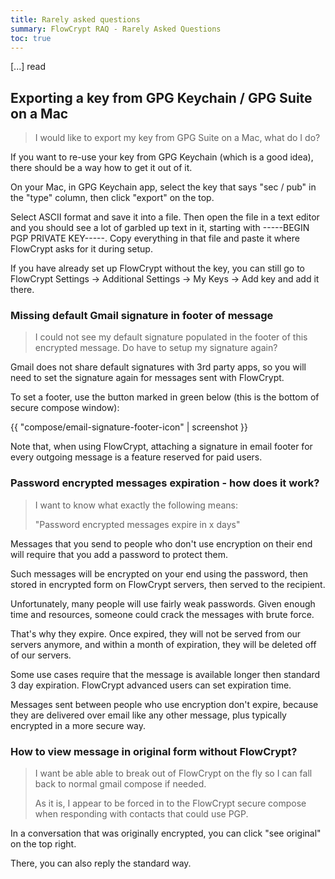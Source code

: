 ```yaml
---
title: Rarely asked questions
summary: FlowCrypt RAQ - Rarely Asked Questions
toc: true
---
```


[...] read

## Exporting a key from GPG Keychain / GPG Suite on a Mac

> I would like to export my key from GPG Suite on a Mac, what do I do?

If you want to re-use your key from GPG Keychain (which is a good idea), there should be a way how to get it out of it.

On your Mac, in GPG Keychain app, select the key that says "sec / pub" in the "type" column, then click "export" on the top.

Select ASCII format and save it into a file. Then open the file in a text editor and you should see a lot of garbled up text in it, starting with -----BEGIN PGP PRIVATE KEY-----. Copy everything in that file and paste it where FlowCrypt asks for it during setup.

If you have already set up FlowCrypt without the key, you can still go to FlowCrypt Settings -> Additional Settings -> My Keys -> Add key and add it there.

### Missing default Gmail signature in footer of message

> I could not see my default signature populated in the footer of this encrypted message. Do have to setup my signature again? 

Gmail does not share default signatures with 3rd party apps, so you will need to set the signature again for messages sent with FlowCrypt.

To set a footer, use the button marked in green below (this is the bottom of secure compose window): 

{{ "compose/email-signature-footer-icon" | screenshot }}

Note that, when using FlowCrypt, attaching a signature in email footer for every outgoing message is a feature reserved for paid users.

### Password encrypted messages expiration - how does it work?

> I want to know what exactly the following means:
>
> "Password encrypted messages expire in x days"

Messages that you send to people who don't use encryption on their end will require that you add a password to protect them.

Such messages will be encrypted on your end using the password, then stored in encrypted form on FlowCrypt servers, then served to the recipient.

Unfortunately, many people will use fairly weak passwords. Given enough time and resources, someone could crack the messages with brute force.

That's why they expire. Once expired, they will not be served from our servers anymore, and within a month of expiration, they will be deleted off of our servers.

Some use cases require that the message is available longer then standard 3 day expiration. FlowCrypt advanced users can set expiration time.

Messages sent between people who use encryption don't expire, because they are delivered over email like any other message, plus typically encrypted in a more secure way.

### How to view message in original form without FlowCrypt?

> I want be able able to break out of FlowCrypt on the fly so I can fall back to normal gmail compose if needed.
>
> As it is, I appear to be forced in to the FlowCrypt secure compose when responding with contacts that could use PGP.

In a conversation that was originally encrypted, you can click "see original" on the top right.

There, you can also reply the standard way.
